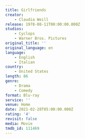 ```yaml
---
title: Girlfriends
creator:
    - Claudia Weill
release: 1978-08-11T00:00:00.000Z
studios:
    - Cyclops
    - Warner Bros. Pictures
original_title: ''
original_language: en
language:
    - English
    - Italian
country:
    - United States
length: 86
genre:
    - Drama
    - Comedy
format: Blu-ray
service: ''
venue: Home
date: 2021-02-28T05:00:00.000Z
rating: '4'
revisit: false
media: Movie
tmdb_id: 111469
---
```



